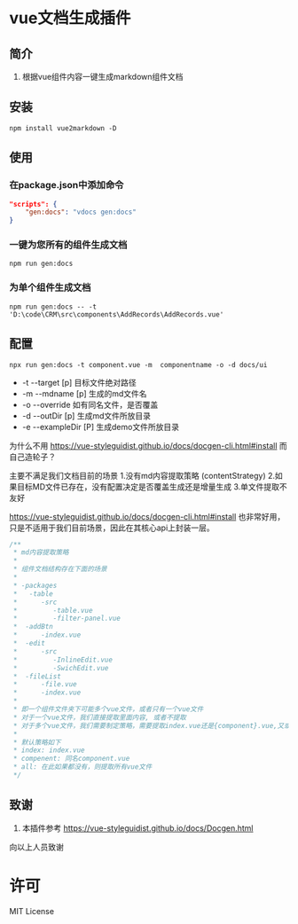 # vue文档生成插件

## 简介

1. 根据vue组件内容一键生成markdown组件文档

## 安装

```shell
npm install vue2markdown -D
```

## 使用

### 在package.json中添加命令
```json
"scripts": {
    "gen:docs": "vdocs gen:docs"
}
```

### 一键为您所有的组件生成文档
```
npm run gen:docs
```
### 为单个组件生成文档

```
npm run gen:docs -- -t 'D:\code\CRM\src\components\AddRecords\AddRecords.vue'
```

## 配置
```shell
npx run gen:docs -t component.vue -m  componentname -o -d docs/ui
```
- -t --target [p]     目标文件绝对路径
- -m --mdname [p]     生成的md文件名
- -o --override       如有同名文件，是否覆盖
- -d --outDir [p]     生成md文件所放目录
- -e --exampleDir [P] 生成demo文件所放目录


为什么不用 https://vue-styleguidist.github.io/docs/docgen-cli.html#install 而自己造轮子？

主要不满足我们文档目前的场景
1.没有md内容提取策略 (contentStrategy)
2.如果目标MD文件已存在，没有配置决定是否覆盖生成还是增量生成
3.单文件提取不友好

https://vue-styleguidist.github.io/docs/docgen-cli.html#install 也非常好用，只是不适用于我们目前场景，因此在其核心api上封装一层。

```js
/**
 * md内容提取策略
 *
 * 组件文档结构存在下面的场景
 *
 * -packages
 *   -table
 *      -src
 *         -table.vue
 *         -filter-panel.vue
 *  -addBtn
 *      -index.vue
 *  -edit
 *      -src
 *         -InlineEdit.vue
 *         -SwichEdit.vue
 *  -fileList
 *      -file.vue
 *      -index.vue
 *
 * 即一个组件文件夹下可能多个vue文件，或者只有一个vue文件
 * 对于一个vue文件，我们直接提取里面内容, 或者不提取
 * 对于多个vue文件，我们需要制定策略，需要提取index.vue还是{component}.vue,又或者是提取全部vue文件内容到一个md中
 *
 * 默认策略如下
 * index: index.vue
 * compenent: 同名component.vue
 * all: 在此如果都没有，则提取所有vue文件
 */
```

## 致谢

1. 本插件参考 https://vue-styleguidist.github.io/docs/Docgen.html

向以上人员致谢

# 许可

MIT License
